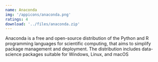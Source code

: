 ```yaml
---
name: Anaconda
img: '/appicons/anaconda.png'
ratings: 4
download: '../files/anaconda.zip'
---
```


Anaconda is a free and open-source distribution of the Python and R programming languages for scientific computing, that aims to simplify package management and deployment. The distribution includes data-science packages suitable for Windows, Linux, and macOS
